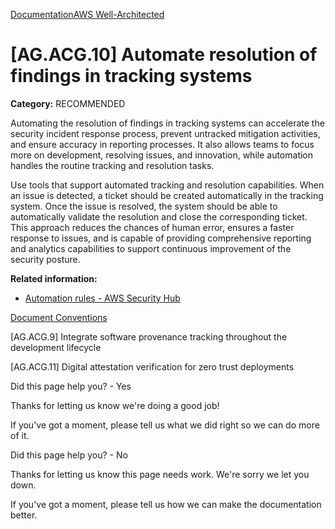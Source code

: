 [Documentation](/index.html)[AWS Well-Architected](devops-guidance.html)

# [AG.ACG.10] Automate resolution of findings in tracking systems

**Category:** RECOMMENDED

Automating the resolution of findings in tracking systems can accelerate the security incident response process, prevent untracked mitigation activities, and ensure accuracy in reporting processes. It also allows teams to focus more on development, resolving issues, and innovation, while automation handles the routine tracking and resolution tasks.

Use tools that support automated tracking and resolution capabilities. When an issue is detected, a ticket should be created automatically in the tracking system. Once the issue is resolved, the system should be able to automatically validate the resolution and close the corresponding ticket. This approach reduces the chances of human error, ensures a faster response to issues, and is capable of providing comprehensive reporting and analytics capabilities to support continuous improvement of the security posture.

**Related information:**

* [Automation rules - AWS Security Hub](https://docs.aws.amazon.com/securityhub/latest/userguide/automation-rules.html)


[Document Conventions](/general/latest/gr/docconventions.html)

\[AG.ACG.9] Integrate software provenance tracking throughout the development lifecycle

\[AG.ACG.11] Digital attestation verification for zero trust deployments

Did this page help you? - Yes

Thanks for letting us know we're doing a good job!

If you've got a moment, please tell us what we did right so we can do more of it.

Did this page help you? - No

Thanks for letting us know this page needs work. We're sorry we let you down.

If you've got a moment, please tell us how we can make the documentation better.</awsdocs-view></awsui-app-layout>